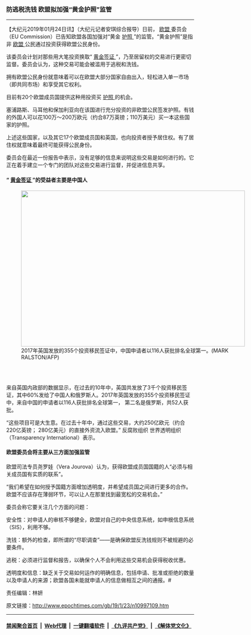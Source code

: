 ### 防逃税洗钱 欧盟拟加强“黄金护照”监管
------------------------

<p>
 【大纪元2019年01月24日讯】（大纪元记者安琪综合报导）日前，
 <a href="http://www.epochtimes.com/gb/tag/%E6%AC%A7%E7%9B%9F.html">
  欧盟
 </a>
 委员会（EU Commission）已告知欧盟各国加强对“黄金
 <a href="http://www.epochtimes.com/gb/tag/%E6%8A%A4%E7%85%A7.html">
  护照
 </a>
 ”的监管。“黄金护照”是指非
 <a href="http://www.epochtimes.com/gb/tag/%E6%AC%A7%E7%9B%9F.html">
  欧盟
 </a>
 公民通过投资获得欧盟公民身份。
</p>
<p>
 该委员会计划对那些用大笔投资换取“
 <a href="http://www.epochtimes.com/gb/tag/%E9%BB%84%E9%87%91%E7%AD%BE%E8%AF%81.html">
  黄金签证
 </a>
 ”，乃至居留权的交易进行更密切监督。委员会认为，这种交易可能会被滥用于逃税和洗钱。
</p>
<p>
 拥有欧盟公民身份就意味着可以在欧盟大部分国家自由出入，轻松进入单一市场（即共同市场）和享受其它权利。
</p>
<p>
 目前有20个欧盟成员国提供这种用投资买
 <a href="http://www.epochtimes.com/gb/tag/%E6%8A%A4%E7%85%A7.html">
  护照
 </a>
 的机会。
</p>
<p>
 塞浦路斯、马耳他和保加利亚向在该国进行充分投资的非欧盟公民签发护照。有钱的外国人可以花100万～200万欧元（约合87万英镑；110万美元）买一本这些国家的护照。
</p>
<p>
 上述这些国家，以及其它17个欧盟成员国和英国，也向投资者授予居住权。有了居住权就意味着最终可能获得公民身份。
</p>
<p>
 委员会在最近一份报告中表示，没有足够的信息来说明这些交易是如何进行的。它正在着手建立一个专门的团队对这些交易进行监督，并促进信息共享。
</p>
<h4>
 “
 <a href="http://www.epochtimes.com/gb/tag/%E9%BB%84%E9%87%91%E7%AD%BE%E8%AF%81.html">
  黄金签证
 </a>
 ”的受益者主要是中国人
</h4>
<figure class="wp-caption aligncenter" id="attachment_10997153" style="width: 600px">
 <a href="http://i.epochtimes.com/assets/uploads/2019/01/000_Del6291480.jpg">
  <img alt="" class="wp-image-10997153 size-large" height="418" src="http://i.epochtimes.com/assets/uploads/2019/01/000_Del6291480-600x418.jpg" width="600"/>
 </a>
 <br/><figcaption class="wp-caption-text">
  2017年英国发放的355个投资移民签证中，中国申请者以116人获批排名全球第一。(MARK RALSTON/AFP)
 </figcaption><br/>
</figure><br/>
<p>
 来自英国内政部的数据显示，在过去的10年中，英国共发放了3千个投资移民签证，其中60%发给了中国人和俄罗斯人。2017年英国发放的355个投资移民签证中，来自中国的申请者以116人获批排名全球第一， 第二名是俄罗斯，共52人获批。
</p>
<p>
 “这些项目可是大生意。在过去十年中，通过这些交易，大约250亿欧元（约合220亿英镑； 280亿美元）的直接外资流入欧盟。”
 <span style="font-weight: 400;">
  反腐败组织
 </span>
 世界透明组织（Transparency International）表示。
</p>
<h4>
 欧盟委员会将主要从三方面加强监管
</h4>
<p>
 欧盟司法专员尧罗娃（Vera Jourova）认为，获得欧盟成员国国籍的人“必须与相关成员国有实质的联系”。
</p>
<p>
 “我们希望在如何授予国籍方面增加透明度，并希望成员国之间进行更多的合作。欧盟不应该存在薄弱环节，可以让人在那里找到最宽松的交易机会。”
</p>
<p>
 委员会称它要关注几个方面的问题：
</p>
<p>
 安全性：对申请人的审核不够健全，欧盟对自己的中央信息系统，如申根信息系统（SIS），利用不够。
</p>
<p>
 洗钱：额外的检查，即所谓的“尽职调查”——是确保欧盟反洗钱规则不被规避的必要条件。
</p>
<p>
 逃税：必须进行监督和报告，以确保个人不会利用这些交易机会获得税收优惠。
</p>
<p>
 透明度和信息：缺乏关于交易如何运作的明确信息，包括申请、批准或拒绝的数量以及申请人的来源；欧盟各国未能就申请人的信息做相互之间的通报。#
</p>
<p>
 责任编辑：林妍
</p>

原文链接：http://www.epochtimes.com/gb/19/1/23/n10997109.htm


------------------------
#### [禁闻聚合首页](https://github.com/gfw-breaker/banned-news/blob/master/README.md) &nbsp;|&nbsp; [Web代理](https://github.com/gfw-breaker/open-proxy/blob/master/README.md) &nbsp;|&nbsp; [一键翻墙软件](https://github.com/gfw-breaker/nogfw/blob/master/README.md) &nbsp;|&nbsp; [《九评共产党》](https://github.com/gfw-breaker/9ping.md/blob/master/README.md#九评之一评共产党是什么) &nbsp;|&nbsp; [《解体党文化》](https://github.com/gfw-breaker/jtdwh.md/blob/master/README.md#绪论)